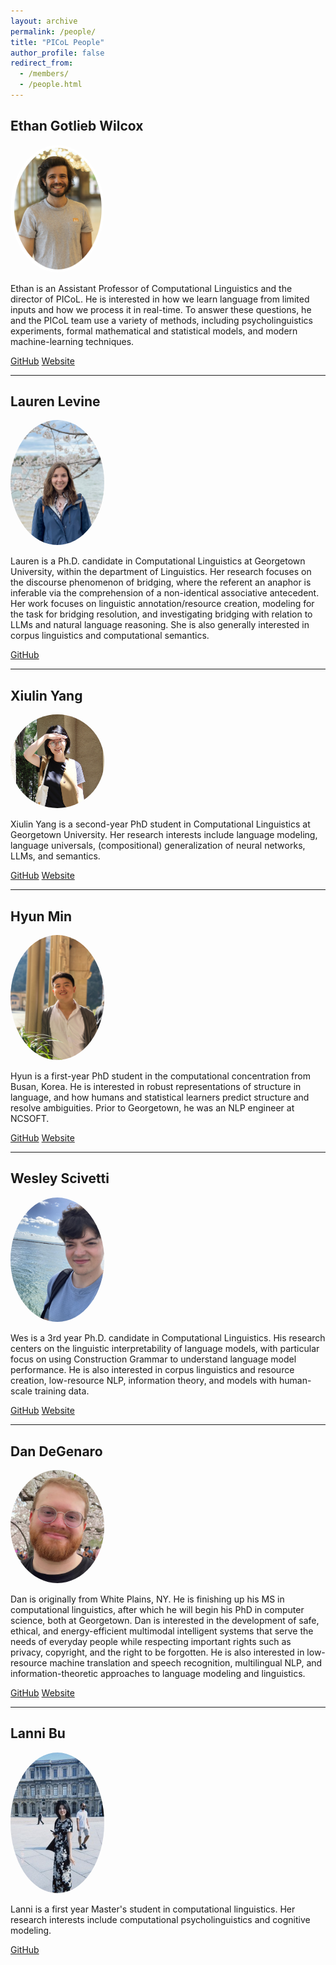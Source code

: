 ```yaml
---
layout: archive
permalink: /people/
title: "PICoL People"
author_profile: false
redirect_from: 
  - /members/
  - /people.html
---
```


## Ethan Gotlieb Wilcox
<img src="../images/ethan.jpg" style="width:150px; border-radius:50%;" alt="Ethan Wilcox">

Ethan is an Assistant Professor of Computational Linguistics and the director of PICoL. He is interested in how we learn language from limited inputs and how we process it in real-time. To answer these questions, he and the PICoL team use a variety of methods, including psycholinguistics experiments, formal mathematical and statistical models, and modern machine-learning techniques.

[GitHub](https://github.com/wilcoxeg) [Website](https://wilcoxeg.github.io/)

---

## Lauren Levine

<img src="../images/Lauren.jpg" style="width:150px; border-radius:50%;" alt="Lauren Levine">

Lauren is a Ph.D. candidate in Computational Linguistics at Georgetown University,
within the department of Linguistics. Her research focuses on the discourse phenomenon of bridging,
where the referent an anaphor is inferable via the comprehension of a non-identical associative antecedent.
Her work focuses on linguistic annotation/resource creation, modeling for the task for bridging resolution,
and investigating bridging with relation to LLMs and natural language reasoning.
She is also generally interested in corpus linguistics and computational semantics.

[GitHub](https://github.com/lauren-lizzy-levine)

---

## Xiulin Yang

<img src="../images/xiulin.png" style="width:150px; height:150px; border-radius:50%;" alt="Xiulin Yang">

Xiulin Yang is a second-year PhD student in Computational Linguistics at Georgetown University.
Her research interests include language modeling, language universals, (compositional) generalization of neural
networks, LLMs, and semantics. 

[GitHub](https://github.com/xiulinyang) [Website](https://xiulinyang.github.io)

---

## Hyun Min

<img src="../images/Hyun.jpeg" style="width:150px; border-radius:50%;" alt="Hyun Min">

Hyun is a first-year PhD student in the computational concentration from Busan, Korea.
He is interested in robust representations of structure in language, and how humans and statistical learners
predict structure and resolve ambiguities. Prior to Georgetown, he was an NLP engineer at NCSOFT.

[GitHub](https://github.com/aatlantise) [Website](https://aatlantise.science/)

---

## Wesley Scivetti

<img src="../images/wes.jpg" style="width:150px; border-radius:50%;" alt="Wesley Scivetti">

Wes is a 3rd year Ph.D. candidate in Computational Linguistics. His research centers on the linguistic interpretability of language models, with particular focus on using Construction Grammar to understand language model performance. He is also interested in corpus linguistics and resource creation, low-resource NLP, information theory, and models with human-scale training data.

[GitHub](https://github.com/WesScivetti) [Website](https://wesleyscivetti.georgetown.domains/)

---

## Dan DeGenaro
<img src="../images/dan.jpg" style="width:150px; border-radius:50%;" alt="Dan DeGenaro">

Dan is originally from White Plains, NY. He is finishing up his MS in computational linguistics, after which
he will begin his PhD in computer science, both at Georgetown. Dan is interested in the development of safe,
ethical, and energy-efficient multimodal intelligent systems that serve the needs of everyday people while
respecting important rights such as privacy, copyright, and the right to be forgotten. He is also interested in
low-resource machine translation and speech recognition,
multilingual NLP, and information-theoretic approaches to language modeling and linguistics.

[GitHub](https://github.com/ddegenaro) [Website](https://ddegenaro.github.io/)

---

## Lanni Bu

<img src="../images/Lanni.jpg" style="width:150px; border-radius:50%;" alt="Lanni Bu">

Lanni is a first year Master's student in computational linguistics.
Her research interests include computational psycholinguistics and cognitive modeling.

[GitHub](https://github.com/Lanni-ni)

